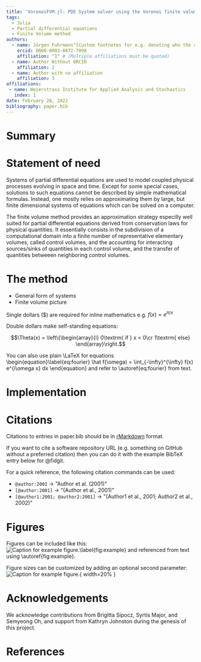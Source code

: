 ```yaml
---
title: 'VoronoiFVM.jl: PDE System solver using the Voronoi finite volume method.'
tags:
  - Julia
  - Partial differential equations
  - Finite Volume method
authors:
  - name: Jürgen Fuhrmann^[Custom footnotes for e.g. denoting who the corresponding author is can be included like this.]
    orcid: 0000-0003-0872-7098
    affiliation: "1" # (Multiple affiliations must be quoted)
  - name: Author Without ORCID
    affiliation: 2
  - name: Author with no affiliation
    affiliation: 3
affiliations:
 - name: Weierstrass Institute for Applied Analysis and Stochastics
   index: 1
date: February 28, 2022
bibliography: paper.bib
---
```


# Summary

# Statement of need
Systems of partial differential equations are used to model coupled physical processes evolving in space and time. Except for some special cases, solutions to such equations cannot be described by simple mathematical formulas. Instead, one mostly relies on approximating them by large, but finite dimensional systems of equations which can be solved on a computer.

The finite volume method provides an approximation strategy especilly well suited for partial differential equations derived from conservation laws for physical quantities. It essentially consists in the subdivision of a computational domain into a finite number of representative elementary volumes, called control volumes, and the accounting for interacting  sources/sinks of quantities in each control volume, and the transfer of quantities betweeen neighboring
control volumes.


# The method

- General form of systems
- Finite volume picture

Single dollars ($) are required for inline mathematics e.g. $f(x) = e^{\pi/x}$

Double dollars make self-standing equations:

$$\Theta(x) = \left\{\begin{array}{l}
0\textrm{ if } x < 0\cr
1\textrm{ else}
\end{array}\right.$$

You can also use plain \LaTeX for equations
\begin{equation}\label{eq:fourier}
\hat f(\omega) = \int_{-\infty}^{\infty} f(x) e^{i\omega x} dx
\end{equation}
and refer to \autoref{eq:fourier} from text.

# Implementation

# Citations

Citations to entries in paper.bib should be in
[rMarkdown](http://rmarkdown.rstudio.com/authoring_bibliographies_and_citations.html)
format.

If you want to cite a software repository URL (e.g. something on GitHub without a preferred
citation) then you can do it with the example BibTeX entry below for @fidgit.

For a quick reference, the following citation commands can be used:
- `@author:2001`  ->  "Author et al. (2001)"
- `[@author:2001]` -> "(Author et al., 2001)"
- `[@author1:2001; @author2:2001]` -> "(Author1 et al., 2001; Author2 et al., 2002)"

# Figures

Figures can be included like this:
![Caption for example figure.\label{fig:example}](figure.png)
and referenced from text using \autoref{fig:example}.

Figure sizes can be customized by adding an optional second parameter:
![Caption for example figure.](figure.png){ width=20% }

# Acknowledgements

We acknowledge contributions from Brigitta Sipocz, Syrtis Major, and Semyeong
Oh, and support from Kathryn Johnston during the genesis of this project.

# References


